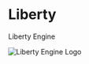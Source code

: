 # Liberty
Liberty Engine

  ![Liberty Engine Logo](https://github.com/TotoTota/Hazel/assets/124183283/ad888722-0ac5-45e1-a568-3332f7ab07da)
